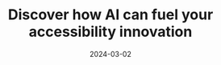 ---
title: "Discover how AI can fuel your accessibility innovation"
date: 2024-03-02
externalUrl: "https://abilitysummit.event.microsoft.com/"
---